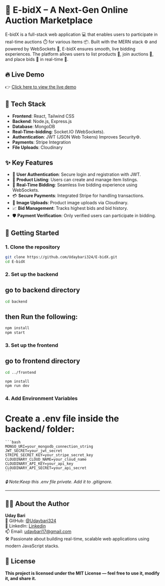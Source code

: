 ﻿# 🛒 E-bidX – A Next-Gen Online Auction Marketplace

E-bidX is a full-stack web application 💻 that enables users to participate in real-time auctions ⏱️ for various items 📦. Built with the MERN stack ⚙️ and powered by WebSockets 🔌, E-bidX ensures smooth, live bidding experiences. The platform allows users to list products 📝, join auctions 👥, and place bids 💸 in real-time 🚀.

## 🔥 Live Demo

👉 [Click here to view the live demo](https://e-bid-x.vercel.app)

## 🔧 Tech Stack

- **Frontend**: React, Tailwind CSS
- **Backend**: Node.js, Express.js
- **Database**: MongoDB
- **Real-Time-bidding**: Socket.IO (WebSockets).
- **Authentication**: JWT (JSON Web Tokens) Improves Security⚙️.
- **Payments**: Stripe Integration
- **File Uploads**: Cloudinary

## ✨ Key Features

- 🔐 **User Authentication**: Secure login and registration with JWT.
- 🧾 **Product Listing**: Users can create and manage item listings.
- 🔄 **Real-Time Bidding**: Seamless live bidding experience using WebSockets.
- 💳 **Secure Payments**: Integrated Stripe for handling transactions.
- 📸 **Image Uploads**: Product image uploads via Cloudinary.
- 📈 **Bid Management**: Tracks highest bids and bid history.
- 🛡️ **Payment Verification**: Only verified users can participate in bidding.


## 🚀 Getting Started

### 1. Clone the repository

```bash
git clone https://github.com/Udaybari324/E-bidX.git
cd E-bidX
```


### 2. Set up the backend
 ## go to backend directory 
```bash
cd backend
```
## then Run the following:
```bash
npm install
npm start
```
### 3. Set up the frontend
 ## go to frontend directory 
```bash
cd ../frontend
```
```bash
npm install
npm run dev
```
### 4. Add Environment Variables
 # Create a .env file inside the backend/ folder:

    ```bash
    MONGO_URI=your_mongodb_connection_string
    JWT_SECRET=your_jwt_secret
    STRIPE_SECRET_KEY=your_stripe_secret_key
    CLOUDINARY_CLOUD_NAME=your_cloud_name
    CLOUDINARY_API_KEY=your_api_key
    CLOUDINARY_API_SECRET=your_api_secret
    ```
*🔒 Note:Keep this .env file private. Add it to .gitignore.*

---

## 🙋‍♂️ About the Author

**Uday Bari**  
🔗 GitHub: [@Udaybari324](https://github.com/Udaybari324)  
💼 LinkedIn: [Linkedin](https://your-portfolio-link.com)  
📫 Email: [udaybari17@gmail.com](udaybari17@gmail.com)  
🛠️ Passionate about building real-time, scalable web applications using modern JavaScript stacks.



## 📄 License
**This project is licensed under the MIT License — feel free to use it, modify it, and share it.**









